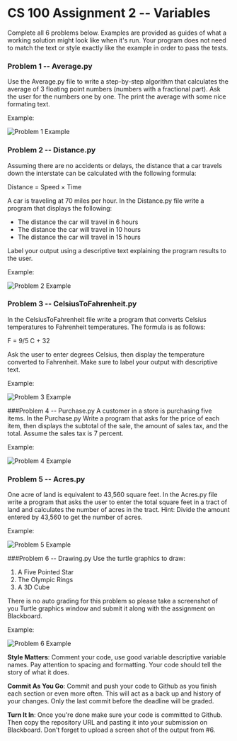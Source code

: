 # CS 100 Assignment 2 -- Variables

Complete all 6 problems below.  Examples are provided as guides of what a working solution might look like when it's run.  Your program does not need to match the text or style exactly like the example in order to pass the tests.  

### Problem 1 -- Average.py
Use the  Average.py file to write a step-by-step algorithm that calculates the average of 3 floating point numbers (numbers with a fractional part). Ask the user for the numbers one by one. The print the average with some nice formating text. 

Example: 

![Problem 1 Example](images/problem-1.png)

### Problem 2 -- Distance.py
Assuming there are no accidents or delays, the distance that a car travels down the interstate can be calculated with the following formula:

Distance = Speed × Time

A car is traveling at 70 miles per hour. In the Distance.py file write a program that displays the following:
* The distance the car will travel in 6 hours
* The distance the car will travel in 10 hours
* The distance the car will travel in 15 hours

Label your output using a descriptive text explaining the program results to the user.

Example: 

![Problem 2 Example](images/problem-2.png)

### Problem 3 -- CelsiusToFahrenheit.py
In the CelsiusToFahrenheit file write a program that converts Celsius temperatures to Fahrenheit temperatures. The formula is as follows:

F = 9/5 C + 32

Ask the user to enter degrees Celsius, then display the temperature converted to  Fahrenheit. Make sure to label your output with descriptive text.

Example:

![Problem 3 Example](images/problem-3.png)


###Problem 4 -- Purchase.py
A customer in a store is purchasing five items. In the Purchase.py Write a program that asks for the price of each item, then displays the subtotal of the sale, the amount of sales tax, and the total. Assume the sales tax is 7 percent.

Example:

![Problem 4 Example](images/problem-4.png)

### Problem 5 -- Acres.py
One acre of land is equivalent to 43,560 square feet. In the Acres.py file write a program that asks the user to enter the total square feet in a tract of land and calculates the number of acres in the tract. Hint: Divide the amount entered by 43,560 to get the number of acres.

Example:

![Problem 5 Example](images/problem-5.png)

###Problem 6  -- Drawing.py
Use the turtle graphics to draw:
1) A Five Pointed Star
2) The Olympic Rings
3) A 3D Cube

There is no auto grading for this problem so please take a screenshot of you Turtle graphics window and submit it along with the assignment on Blackboard. 

Example:

![Problem 6 Example](images/problem-6.png)


**Style Matters**: Comment your code, use good variable descriptive variable names.  Pay attention to spacing and formatting.  Your code should tell the story of what it does. 

**Commit As You Go**: Commit and push your code to Github as you finish each section or even more often.  This will act as a back up and history of your changes.  Only the last commit before the deadline will be graded.  

**Turn It In**: Once you're done make sure your code is committed to Github.  Then copy the repository URL and pasting it into your submission on Blackboard. Don't forget to upload a screen shot of the output from #6.
